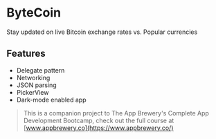 # ByteCoin
Stay updated on live Bitcoin exchange rates vs. Popular currencies 


## Features

* Delegate pattern
* Networking
* JSON parsing
* PickerView
* Dark-mode enabled app




>This is a companion project to The App Brewery's Complete App Development Bootcamp, check out the full course at [www.appbrewery.co](https://www.appbrewery.co/)

